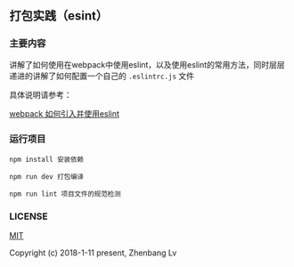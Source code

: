 ## 打包实践（esint）

### 主要内容

讲解了如何使用在webpack中使用eslint，以及使用eslint的常用方法，同时层层递进的讲解了如何配置一个自己的 `.eslintrc.js` 文件

具体说明请参考：

[webpack 如何引入并使用eslint](https://github.com/lvzhenbang/webpack-learning/tree/master/doc/babel-eslint.md)

### 运行项目

```
npm install 安装依赖

npm run dev 打包编译

npm run lint 项目文件的规范检测
```

### LICENSE

[MIT](https://opensource.org/licenses/MIT)

Copyright (c) 2018-1-11 present, Zhenbang Lv
